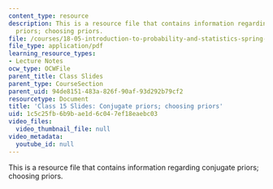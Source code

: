 ```yaml
---
content_type: resource
description: This is a resource file that contains information regarding conjugate
  priors; choosing priors.
file: /courses/18-05-introduction-to-probability-and-statistics-spring-2014/1c5c25fb6b9bae1d6c047ef18eaebc03_MIT18_05S14_class15slides.pdf
file_type: application/pdf
learning_resource_types:
- Lecture Notes
ocw_type: OCWFile
parent_title: Class Slides
parent_type: CourseSection
parent_uid: 94de8151-483a-826f-90af-93d292b79cf2
resourcetype: Document
title: 'Class 15 Slides: Conjugate priors; choosing priors'
uid: 1c5c25fb-6b9b-ae1d-6c04-7ef18eaebc03
video_files:
  video_thumbnail_file: null
video_metadata:
  youtube_id: null
---
```

This is a resource file that contains information regarding conjugate priors; choosing priors.

